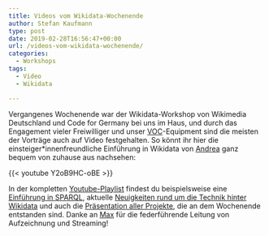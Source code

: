 ```yaml
---
title: Videos vom Wikidata-Wochenende
author: Stefan Kaufmann
type: post
date: 2019-02-28T16:56:47+00:00
url: /videos-vom-wikidata-wochenende/
categories:
  - Workshops
tags:
  - Video
  - Wikidata

---
```

Vergangenes Wochenende war der Wikidata-Workshop von Wikimedia Deutschland und Code for Germany bei uns im Haus, und durch das Engagement vieler Freiwilliger und unser [VOC][1]-Equipment sind die meisten der Vorträge auch auf Video festgehalten. So könnt ihr hier die einsteiger\*innenfreundliche Einführung in Wikidata von [Andrea][2] ganz bequem von zuhause aus nachsehen:

{{< youtube Y2oB9HC-oBE >}}

In der kompletten [Youtube-Playlist][3] findest du beispielsweise eine [Einführung in SPARQL][4], aktuelle [Neuigkeiten rund um die Technik hinter Wikidata][5] und auch die [Präsentation aller Projekte][6], die an dem Wochenende entstanden sind. Danke an [Max][7] für die federführende Leitung von Aufzeichnung und Streaming!

 [1]: https://c3voc.de/
 [2]: https://mastodon.xyz/@a_ka_es
 [3]: https://www.youtube.com/playlist?list=PLRJOWz6dYKtEFA6hSHliGyRXWdbgs2cGO
 [4]: https://www.youtube.com/watch?v=7iZ38D8MB8c&index=4&list=PLRJOWz6dYKtEFA6hSHliGyRXWdbgs2cGO&t=4s
 [5]: https://www.youtube.com/watch?v=1PDYFLbUebY&index=5&list=PLRJOWz6dYKtEFA6hSHliGyRXWdbgs2cGO&t=0s
 [6]: https://www.youtube.com/watch?v=s3LxLA4OoMg&list=PLRJOWz6dYKtEFA6hSHliGyRXWdbgs2cGO&index=9&t=0s
 [7]: https://robbi5.de/